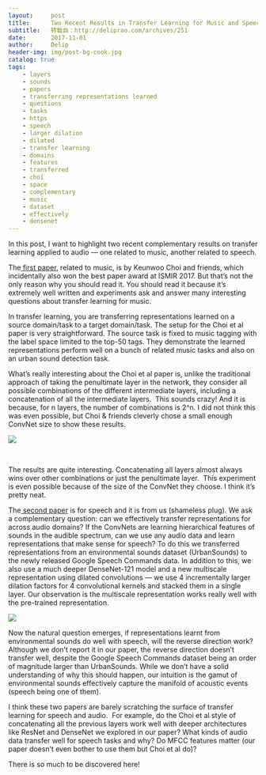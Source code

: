 ```yaml
---
layout:     post
title:      Two Recent Results in Transfer Learning for Music and Speech
subtitle:   转载自：http://deliprao.com/archives/251
date:       2017-11-01
author:     Delip
header-img: img/post-bg-cook.jpg
catalog: true
tags:
    - layers
    - sounds
    - papers
    - transferring representations learned
    - questions
    - tasks
    - https
    - speech
    - larger dilation
    - dilated
    - transfer learning
    - domains
    - features
    - transferred
    - choi
    - space
    - complementary
    - music
    - dataset
    - effectively
    - densenet
---
```


In this post, I want to highlight two recent complementary results on transfer learning applied to audio — one related to music, another related to speech.

The[ first paper](https://arxiv.org/abs/1703.09179), related to music, is by Keunwoo Choi and friends, which incidentally also won the best paper award at ISMIR 2017. But that’s not the only reason why you should read it. You should read it because it’s extremely well written and experiments ask and answer many interesting questions about transfer learning for music.

In transfer learning, you are transferring representations learned on a source domain/task to a target domain/task. The setup for the Choi et al paper is very straightforward. The source task is fixed to music tagging with the label space limited to the top-50 tags. They demonstrate the learned representations perform well on a bunch of related music tasks and also on an urban sound detection task.

What’s really interesting about the Choi et al paper is, unlike the traditional approach of taking the penultimate layer in the network, they consider all possible combinations of the different intermediate layers, including a concatenation of all the intermediate layers.  This sounds crazy! And it is because, for n layers, the number of combinations is 2^n. I did not think this was even possible, but Choi & friends cleverly chose a small enough ConvNet size to show these results. 

![](https://i1.wp.com/deliprao.com/wp-content/uploads/2017/10/Selection_018.png?resize=413%2C306)


 

The results are quite interesting. Concatenating all layers almost always wins over other combinations or just the penultimate layer.  This experiment is even possible because of the size of the ConvNet they choose. I think it’s pretty neat.

The[ second paper](https://arxiv.org/abs/1710.08377) is for speech and it is from us (shameless plug). We ask a complementary question: can we effectively transfer representations for across audio domains? If the ConvNets are learning hierarchical features of sounds in the audible spectrum, can we use any audio data and learn representations that make sense for speech? To do this we transferred representations from an environmental sounds dataset (UrbanSounds) to the newly released Google Speech Commands data. In addition to this, we also use a much deeper DenseNet-121 model and a new multiscale representation using dilated convolutions — we use 4 incrementally larger dilation factors for 4 convolutional kernels and stacked them in a single layer. Our observation is the multiscale representation works really well with the pre-trained representation.

![](https://i1.wp.com/deliprao.com/wp-content/uploads/2017/10/Selection_021.png?resize=698%2C165)


Now the natural question emerges, if representations learnt from environmental sounds do well with speech, will the reverse direction work? Although we don’t report it in our paper, the reverse direction doesn’t transfer well, despite the Google Speech Commands dataset being an order of magnitude larger than UrbanSounds. While we don’t have a solid understanding of why this should happen, our intuition is the gamut of environmental sounds effectively capture the manifold of acoustic events (speech being one of them).

I think these two papers are barely scratching the surface of transfer learning for speech and audio.  For example, do the Choi et al style of concatenating all the previous layers work well with deeper architectures like ResNet and DenseNet we explored in our paper? What kinds of audio data transfer well for speech tasks and why? Do MFCC features matter (our paper doesn’t even bother to use them but Choi et al do)?

There is so much to be discovered here!
